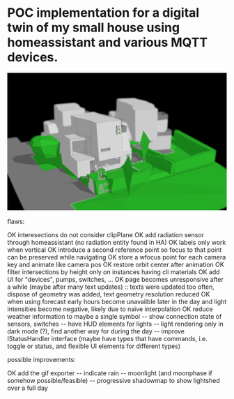 # POC implementation for a digital twin of my small house using homeassistant and various MQTT devices.

![dashboard](images/ha_dashboard_01.png)

flaws:

OK interesections do not consider clipPlane
OK add radiation sensor through homeassistant (no radiation entity found in HA)
OK labels only work when vertical
OK introduce a second reference point so focus to that point can be preserved while navigating
OK store a wfocus point for each camera key and animate like camera pos
OK restore orbit center after animation
OK filter intersections by height only on instances having cli materials
OK add UI for "devices", pumps, switches, ...
OK page becomes unresponsive after a while (maybe after many text updates) :: texts were updated too often, dispose of geometry was added, text geometry resolution reduced
OK when using forecast early hours become unavailble later in the day and light intensities become negative, likely due to naive interpolation
OK reduce weather information to maybe a single symbol
-- show connection state of sensors, switches
-- have HUD elements for lights
-- light rendering only in dark mode (?), find another way for during the day
-- improve IStatusHandler interface (maybe have types that have commands, i.e. toggle or status, and flexible UI elements for different types)

possible improvements:

OK add the gif exporter
-- indicate rain
-- moonlight (and moonphase if somehow possible/feasible)
-- progressive shadowmap to show lightshed over a full day
